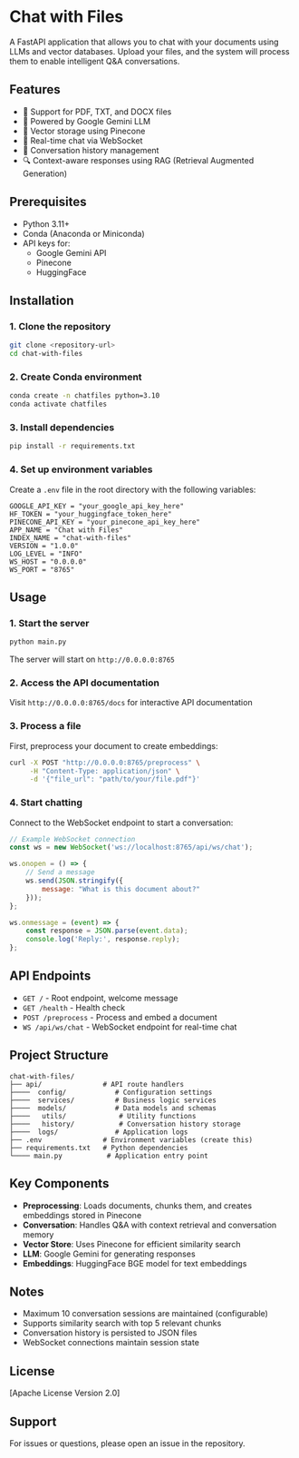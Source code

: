 # Chat with Files

A FastAPI application that allows you to chat with your documents using LLMs and vector databases. Upload your files, and the system will process them to enable intelligent Q&A conversations.

## Features

- 📄 Support for PDF, TXT, and DOCX files
- 🤖 Powered by Google Gemini LLM
- 💾 Vector storage using Pinecone
- 💬 Real-time chat via WebSocket
- 📝 Conversation history management
- 🔍 Context-aware responses using RAG (Retrieval Augmented Generation)

## Prerequisites

- Python 3.11+
- Conda (Anaconda or Miniconda)
- API keys for:
  - Google Gemini API
  - Pinecone
  - HuggingFace

## Installation

### 1. Clone the repository
```bash
git clone <repository-url>
cd chat-with-files
```

### 2. Create Conda environment
```bash
conda create -n chatfiles python=3.10
conda activate chatfiles
```

### 3. Install dependencies
```bash
pip install -r requirements.txt
```

### 4. Set up environment variables
Create a `.env` file in the root directory with the following variables:

```env
GOOGLE_API_KEY = "your_google_api_key_here"
HF_TOKEN = "your_huggingface_token_here"
PINECONE_API_KEY = "your_pinecone_api_key_here"
APP_NAME = "Chat with Files"
INDEX_NAME = "chat-with-files"
VERSION = "1.0.0"
LOG_LEVEL = "INFO"
WS_HOST = "0.0.0.0"
WS_PORT = "8765"
```

## Usage

### 1. Start the server
```bash
python main.py
```
The server will start on `http://0.0.0.0:8765`

### 2. Access the API documentation
Visit `http://0.0.0.0:8765/docs` for interactive API documentation

### 3. Process a file
First, preprocess your document to create embeddings:

```bash
curl -X POST "http://0.0.0.0:8765/preprocess" \
     -H "Content-Type: application/json" \
     -d '{"file_url": "path/to/your/file.pdf"}'
```

### 4. Start chatting
Connect to the WebSocket endpoint to start a conversation:

```javascript
// Example WebSocket connection
const ws = new WebSocket('ws://localhost:8765/api/ws/chat');

ws.onopen = () => {
    // Send a message
    ws.send(JSON.stringify({
        message: "What is this document about?"
    }));
};

ws.onmessage = (event) => {
    const response = JSON.parse(event.data);
    console.log('Reply:', response.reply);
};
```

## API Endpoints

- `GET /` - Root endpoint, welcome message
- `GET /health` - Health check
- `POST /preprocess` - Process and embed a document
- `WS /api/ws/chat` - WebSocket endpoint for real-time chat

## Project Structure

```
chat-with-files/
├── api/               # API route handlers
├────  config/            # Configuration settings
├────  services/          # Business logic services
├────  models/            # Data models and schemas
├────   utils/             # Utility functions
├────   history/           # Conversation history storage
├────  logs/              # Application logs
├── .env               # Environment variables (create this)
├── requirements.txt   # Python dependencies
└──── main.py           # Application entry point
```

## Key Components

- **Preprocessing**: Loads documents, chunks them, and creates embeddings stored in Pinecone
- **Conversation**: Handles Q&A with context retrieval and conversation memory
- **Vector Store**: Uses Pinecone for efficient similarity search
- **LLM**: Google Gemini for generating responses
- **Embeddings**: HuggingFace BGE model for text embeddings

## Notes

- Maximum 10 conversation sessions are maintained (configurable)
- Supports similarity search with top 5 relevant chunks
- Conversation history is persisted to JSON files
- WebSocket connections maintain session state

## License

[Apache License Version 2.0]

## Support

For issues or questions, please open an issue in the repository.
